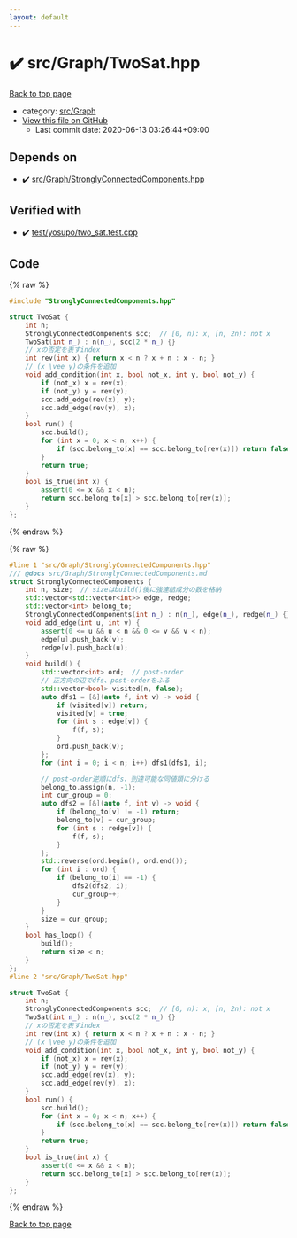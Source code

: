 ```yaml
---
layout: default
---
```


<!-- mathjax config similar to math.stackexchange -->
<script type="text/javascript" async
  src="https://cdnjs.cloudflare.com/ajax/libs/mathjax/2.7.5/MathJax.js?config=TeX-MML-AM_CHTML">
</script>
<script type="text/x-mathjax-config">
  MathJax.Hub.Config({
    TeX: { equationNumbers: { autoNumber: "AMS" }},
    tex2jax: {
      inlineMath: [ ['$','$'] ],
      processEscapes: true
    },
    "HTML-CSS": { matchFontHeight: false },
    displayAlign: "left",
    displayIndent: "2em"
  });
</script>

<script type="text/javascript" src="https://cdnjs.cloudflare.com/ajax/libs/jquery/3.4.1/jquery.min.js"></script>
<script src="https://cdn.jsdelivr.net/npm/jquery-balloon-js@1.1.2/jquery.balloon.min.js" integrity="sha256-ZEYs9VrgAeNuPvs15E39OsyOJaIkXEEt10fzxJ20+2I=" crossorigin="anonymous"></script>
<script type="text/javascript" src="../../../assets/js/copy-button.js"></script>
<link rel="stylesheet" href="../../../assets/css/copy-button.css" />


# :heavy_check_mark: src/Graph/TwoSat.hpp

<a href="../../../index.html">Back to top page</a>

* category: <a href="../../../index.html#6e5c608398952d411d1862b1f8dc05f5">src/Graph</a>
* <a href="{{ site.github.repository_url }}/blob/master/src/Graph/TwoSat.hpp">View this file on GitHub</a>
    - Last commit date: 2020-06-13 03:26:44+09:00




## Depends on

* :heavy_check_mark: <a href="StronglyConnectedComponents.hpp.html">src/Graph/StronglyConnectedComponents.hpp</a>


## Verified with

* :heavy_check_mark: <a href="../../../verify/test/yosupo/two_sat.test.cpp.html">test/yosupo/two_sat.test.cpp</a>


## Code

<a id="unbundled"></a>
{% raw %}
```cpp
#include "StronglyConnectedComponents.hpp"

struct TwoSat {
    int n;
    StronglyConnectedComponents scc;  // [0, n): x, [n, 2n): not x
    TwoSat(int n_) : n(n_), scc(2 * n_) {}
    // xの否定を表すindex
    int rev(int x) { return x < n ? x + n : x - n; }
    // (x \vee y)の条件を追加
    void add_condition(int x, bool not_x, int y, bool not_y) {
        if (not_x) x = rev(x);
        if (not_y) y = rev(y);
        scc.add_edge(rev(x), y);
        scc.add_edge(rev(y), x);
    }
    bool run() {
        scc.build();
        for (int x = 0; x < n; x++) {
            if (scc.belong_to[x] == scc.belong_to[rev(x)]) return false;
        }
        return true;
    }
    bool is_true(int x) {
        assert(0 <= x && x < n);
        return scc.belong_to[x] > scc.belong_to[rev(x)];
    }
};

```
{% endraw %}

<a id="bundled"></a>
{% raw %}
```cpp
#line 1 "src/Graph/StronglyConnectedComponents.hpp"
/// @docs src/Graph/StronglyConnectedComponents.md
struct StronglyConnectedComponents {
    int n, size;  // sizeはbuild()後に強連結成分の数を格納
    std::vector<std::vector<int>> edge, redge;
    std::vector<int> belong_to;
    StronglyConnectedComponents(int n_) : n(n_), edge(n_), redge(n_) {}
    void add_edge(int u, int v) {
        assert(0 <= u && u < n && 0 <= v && v < n);
        edge[u].push_back(v);
        redge[v].push_back(u);
    }
    void build() {
        std::vector<int> ord;  // post-order
        // 正方向の辺でdfs、post-orderをふる
        std::vector<bool> visited(n, false);
        auto dfs1 = [&](auto f, int v) -> void {
            if (visited[v]) return;
            visited[v] = true;
            for (int s : edge[v]) {
                f(f, s);
            }
            ord.push_back(v);
        };
        for (int i = 0; i < n; i++) dfs1(dfs1, i);

        // post-order逆順にdfs、到達可能な同値類に分ける
        belong_to.assign(n, -1);
        int cur_group = 0;
        auto dfs2 = [&](auto f, int v) -> void {
            if (belong_to[v] != -1) return;
            belong_to[v] = cur_group;
            for (int s : redge[v]) {
                f(f, s);
            }
        };
        std::reverse(ord.begin(), ord.end());
        for (int i : ord) {
            if (belong_to[i] == -1) {
                dfs2(dfs2, i);
                cur_group++;
            }
        }
        size = cur_group;
    }
    bool has_loop() {
        build();
        return size < n;
    }
};
#line 2 "src/Graph/TwoSat.hpp"

struct TwoSat {
    int n;
    StronglyConnectedComponents scc;  // [0, n): x, [n, 2n): not x
    TwoSat(int n_) : n(n_), scc(2 * n_) {}
    // xの否定を表すindex
    int rev(int x) { return x < n ? x + n : x - n; }
    // (x \vee y)の条件を追加
    void add_condition(int x, bool not_x, int y, bool not_y) {
        if (not_x) x = rev(x);
        if (not_y) y = rev(y);
        scc.add_edge(rev(x), y);
        scc.add_edge(rev(y), x);
    }
    bool run() {
        scc.build();
        for (int x = 0; x < n; x++) {
            if (scc.belong_to[x] == scc.belong_to[rev(x)]) return false;
        }
        return true;
    }
    bool is_true(int x) {
        assert(0 <= x && x < n);
        return scc.belong_to[x] > scc.belong_to[rev(x)];
    }
};

```
{% endraw %}

<a href="../../../index.html">Back to top page</a>

